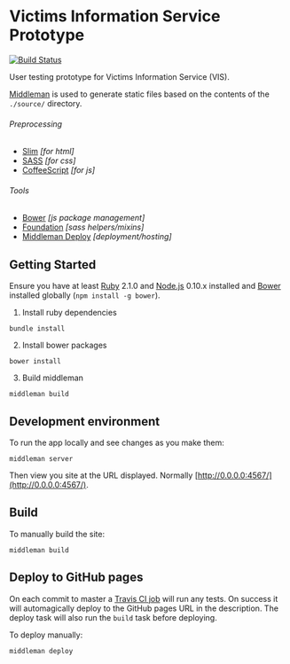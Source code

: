 Victims Information Service Prototype
=====================================

[![Build Status](https://travis-ci.org/ministryofjustice/vis-prototype.svg?branch=master)](https://travis-ci.org/ministryofjustice/vis-prototype)

User testing prototype for Victims Information Service (VIS).

[Middleman](http://middlemanapp.com) is used to generate static files based on the contents of the `./source/` directory.

###### Preprocessing
- [Slim](http://slim-lang.com) *[for html]*
- [SASS](http://sass-lang.com) *[for css]*
- [CoffeeScript](http://coffeescript.org) *[for js]*

###### Tools
- [Bower](http://bower.io) *[js package management]*
- [Foundation](http://foundation.zurb.com/docs/) *[sass helpers/mixins]*
- [Middleman Deploy](https://github.com/karlfreeman/middleman-deploy) *[deployment/hosting]*

## Getting Started

Ensure you have at least [Ruby](https://www.ruby-lang.org/en/) 2.1.0 and [Node.js](http://nodejs.org/) 0.10.x installed and [Bower](http://bower.io/) installed globally (`npm install -g bower`).

1. Install ruby dependencies
  ```
  bundle install
  ```

2. Install bower packages
  ```
  bower install
  ```

3. Build middleman
  ```
  middleman build
  ```

## Development environment

To run the app locally and see changes as you make them:

  ```
  middleman server
  ```

Then view you site at the URL displayed. Normally [http://0.0.0.0:4567/](http://0.0.0.0:4567/).

## Build

To manually build the site:
  ```
  middleman build
  ```

## Deploy to GitHub pages

On each commit to master a [Travis CI job](https://travis-ci.org/ministryofjustice/vis-prototype/) will run any tests. On success it will automagically deploy to the GitHub pages URL in the description. The deploy task will also run the `build` task before deploying.

To deploy manually:
  ```
  middleman deploy
  ```

